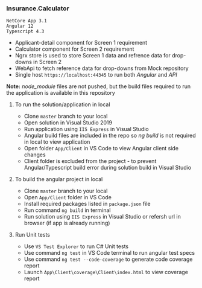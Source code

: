 ### Insurance.Calculator

```
NetCore App 3.1
Angular 12
Typescript 4.3
```

- Applicant-detail component for Screen 1 requirement
- Calculator component for Screen 2 requirement
- Ngrx store is used to store Screen 1 data and refrence data for drop-downs in Screen 2
- WebApi to fetch reference data for drop-downs from Mock repository
- Single host `https://localhost:44345` to run both *Angular* and *API*

**Note:** *node_module* files are not pushed, but the build files required to run the application is available in this repository

1) To run the solution/application in local
	- Clone `master` branch to your local
	- Open solution in Visual Studio 2019
	- Run application using `IIS Express` in Visual Studio
	- Angular build files are included in the repo so *ng build* is not required in local to view application
	- Open folder `App/Client` in VS Code to view Angular client side changes
	- Client folder is excluded from the project - to prevent Angular/Typescript build error during solution build in Visual Studio

2) To build the angular project in local
	- Clone `master` branch to your local
	- Open `App/Client` folder in VS Code
	- Install required packages listed in `package.json` file
	- Run command `ng build` in terminal
	- Run solution using `IIS Express` in Visual Studio or refersh url in browser (if app is already running)

3) Run Unit tests
	- Use `VS Test Explorer` to run C# Unit tests
	- Use command `ng test` in VS Code terminal to run angular test specs
	- Use command `ng test --code-coverage` to generate code coverage report
	- Launch `App\Client\coverage\Client\index.html` to view coverage report
